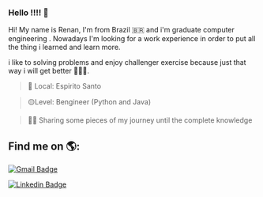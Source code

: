 ### Hello !!!! 👋

Hi! My name is Renan, I'm from Brazil 🇧🇷 and i'm graduate computer engineering . Nowadays I'm looking for a work experience in order to put all the thing i learned and learn more.

i like to solving problems and enjoy challenger exercise because just that way i will get better 💪🏅🎯.
 
>  📍     Local:  Espirito Santo 

>🟡Level:   Bengineer (Python and Java)

> 👨‍💻 Sharing some pieces of my journey until the complete knowledge

 Find me on 🌎:
-   

[![Gmail Badge](https://img.shields.io/badge/-lameurenan99@gmail.com-F70202?style=flat-square&logo=Gmail&logoColor=white&link=lameurenan99@gmail.com)](mailto:lameurenan99.com)        

[![Linkedin Badge](https://img.shields.io/badge/-LinkedIn-orange?style=flat-square&logo=Linkedin&logoColor=white&link=https://www.linkedin.com/in/renan-lameu-1862731b9/)](https://www.linkedin.com/in/renan-lameu-1862731b9//)
